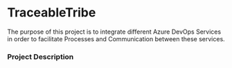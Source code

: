# TraceableTribe

The purpose of this project is to integrate different Azure DevOps Services in order to facilitate Processes and Communication between these services.

### Project Description 